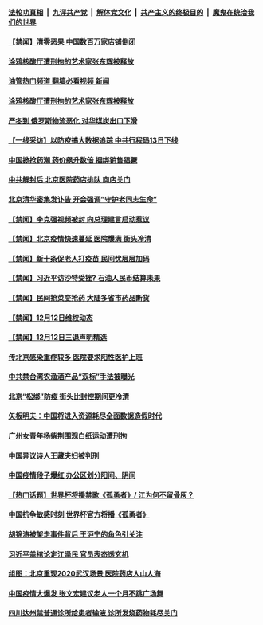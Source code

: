 ####  [法轮功真相](../../../../basic/blob/master/README.md?t=12130631) &nbsp;|&nbsp; [九评共产党](../../../../9ping.md/blob/master/README.md?t=12130631) &nbsp;|&nbsp; [解体党文化](../../../../jtdwh.md/blob/master/README.md?t=12130631)  &nbsp;|&nbsp; [共产主义的终极目的](../../../../gczydzjmd.md/blob/master/README.md?t=12130631) &nbsp;|&nbsp; [魔鬼在统治我们的世界](../../../../mgztzwmdsj.md/blob/master/README.md?t=12130631) 

#### [【禁闻】清零恶果 中国数百万家店铺倒闭](../pages/prog204/a103595823.md?t=12130631) 


#### [涂鸦核酸厅遭刑拘的艺术家张东辉被释放](../pages/prog204/a103596346.md?t=12130631) 
#### [油管热门频道 翻墙必看视频 新闻](http://129.146.143.75:81/youtube.html?12130631)
#### [涂鸦核酸厅遭刑拘的艺术家张东辉被释放](../pages/prog204/a103596346.md?t=12130631) 

#### [严冬到 俄罗斯物流恶化 对华煤炭出口下滑](../pages/prog204/a103596411.md?t=12130631) 

#### [【一线采访】以防疫搞大数据追踪 中共行程码13日下线](../pages/prog204/a103596442.md?t=12130631) 

#### [中国掀抢药潮 药价飙升数倍 捆绑销售猖獗](../pages/prog204/a103596482.md?t=12130631) 

#### [中共解封后 北京医院药店排队 商店关门](../pages/prog204/a103596432.md?t=12130631) 

#### [北京清华密集发讣告 开会强调“守护老同志生命”](../pages/prog204/a103596421.md?t=12130631) 

#### [【禁闻】李克强视频被封 向总理建言启动惹议](../pages/prog204/a103596377.md?t=12130631) 

#### [【禁闻】北京疫情快速蔓延 医院爆满 街头冷清](../pages/prog204/a103596383.md?t=12130631) 

#### [【禁闻】新十条促老人打疫苗 民间忧层层加码](../pages/prog204/a103596387.md?t=12130631) 

#### [【禁闻】习近平访沙特受挫? 石油人民币结算未果](../pages/prog204/a103596375.md?t=12130631) 


#### [【禁闻】民间抢菜变抢药 大陆多省市药品断货](../pages/prog204/a103596370.md?t=12130631) 

#### [【禁闻】12月12日维权动态](../pages/prog204/a103596368.md?t=12130631) 

#### [【禁闻】12月12日三退声明精选](../pages/prog204/a103596372.md?t=12130631) 

#### [传北京感染重症较多 医院要求阳性医护上班](../pages/prog204/a103596324.md?t=12130631) 

#### [中共禁台湾农渔酒产品“双标”手法被曝光](../pages/prog204/a103596290.md?t=12130631) 

#### [北京“松绑”防疫 街头比封控期间更冷清](../pages/prog204/a103596281.md?t=12130631) 

#### [矢板明夫：中国将进入资源耗尽全面数据造假时代](../pages/prog204/a103596275.md?t=12130631) 

#### [广州女青年杨紫荆围观白纸运动遭刑拘](../pages/prog204/a103596202.md?t=12130631) 

#### [中国异议诗人王藏夫妇被判刑](../pages/prog204/a103596197.md?t=12130631) 

#### [中国疫情段子爆红 办公区划分阳间、阴间](../pages/prog204/a103596165.md?t=12130631) 

#### [【热门话题】世界杯将播禁歌《孤勇者》/ 江为何不留骨灰？](../pages/prog204/a103596142.md?t=12130631) 

#### [中国抗争敏感时刻 世界杯官方将播《孤勇者》](../pages/prog204/a103596125.md?t=12130631) 

#### [胡锦涛被架走事件背后 王沪宁的角色引关注](../pages/prog204/a103596109.md?t=12130631) 

#### [习近平盖棺论定江泽民 官员表态透玄机](../pages/prog204/a103596092.md?t=12130631) 

#### [组图：北京重现2020武汉场景 医院药店人山人海](../pages/prog204/a103596032.md?t=12130631) 

#### [中国疫情大爆发 张文宏建议老人一个月不跳广场舞](../pages/prog204/a103596022.md?t=12130631) 

#### [四川达州禁普通诊所给患者输液 诊所发烧药物耗尽关门](../pages/prog204/a103595974.md?t=12130631) 

<img src='http://gfw-breaker.win/goodnews/indexes/prog204.md' width='0px' height='0px'/>
